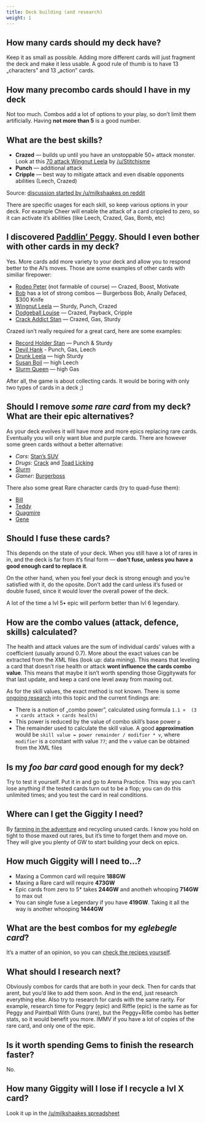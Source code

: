 ```yaml
---
title: Deck building (and research)
weight: 1
---
```


## How many cards should my deck have?

Keep it as small as possible. Adding more different cards will just fragment the deck and make it less usable.  A good rule of thumb is to have 13 „characters” and 13 „action” cards.

## How many precombo cards should I have in my deck

Not too much. Combos add a lot of options to your play, so don’t limit them artificially. Having **not more than 5** is a good number.

## What are the best skills?

 * **Crazed** — builds up until you have an unstoppable 50+ attack monster. Look at this [70 attack Wingnut Leela](https://www.reddit.com/r/AnimationThrowdown/comments/5f07gx/how_about_that_70_attack/) by [/u/Stitchisme](https://www.reddit.com/user/Stitchisme)
 * **Punch** — additional attack
 * **Cripple** — best way to mitigate attack and even disable opponents abilities (Leech, Crazed)

Source: [discussion started by /u/milkshaakes on reddit](https://www.reddit.com/r/AnimationThrowdown/comments/577yre/what_do_you_think_are_the_best_skills_so_far/)

There are specific usages for each skill, so keep various options in your deck. For example Cheer will enable the attack of a card crippled to zero, so it can activate it’s abilities (like Leech, Crazed, Gas, Bomb, etc)

## I discovered [Paddlin’ Peggy](/recipes?paddlin-peggy). Should I even bother with other cards in my deck?

Yes. More cards add more variety to your deck and allow you to respond better to the AI’s moves. Those are some examples of other cards with similiar firepower:

 * [Rodeo Peter](/recipes?rodeo-peter) (not farmable of course) — Crazed, Boost, Motivate
 * [Bob](/recipes?bob) has a lot of strong combos — Burgerboss Bob, Anally Defaced, $300 Knife
 * [Wingnut Leela](/recipes?wingnut-leela) — Sturdy, Punch, Crazed
 * [Dodgeball Louise](/recipes?dodgeball-louise) — Crazed, Payback, Cripple
 * [Crack Addict Stan](/recipes?crack-addict-stan) — Crazed, Gas, Sturdy

Crazed isn’t really required for a great card, here are some examples:

 * [Record Holder Stan](/recipes?record-holder-stan) — Punch & Sturdy
 * [Devil Hank](/recipes?devil-hank) - Punch, Gas, Leech
 * [Drunk Leela](/recipes?drunk-leela) — high Sturdy
 * [Susan Boil](/recipes?susan-boil) — high Leech
 * [Slurm Queen](/recipes?slurm-queen) — high Gas
 
After all, the game is about collecting cards. It would be boring with only two types of cards in a deck ;)

## Should I remove *some rare card* from my deck? What are their epic alternatives?

As your deck evolves it will have more and more epics replacing rare cards. Eventually you will only want blue and purple cards. There are however some green cards without a better alternative:

 * *Cars*: [Stan’s SUV](/recipes?stans-suv)
 * *Drugs*: [Crack](/recipes?crack) and [Toad Licking](/recipes?toad-licking)
 * [Slurm](/recipes?slurm)
 * *Gamer*: [Burgerboss](/recipes?burgerboss)

There also some great Rare character cards (try to quad-fuse them):

 * [Bill](/recipes?bill)
 * [Teddy](/recipes?teddy)
 * [Quagmire](/recipes?quagmire)
 * [Gene](/recipes?gene)

## Should I fuse these cards?

This depends on the state of your deck. When you still have a lot of rares in in, and the deck is far from it’s final form — **don’t fuse, unless you have a good enough card to replace it**.

On the other hand, when you feel your deck is strong enough and you’re satisfied with it, do the oposite. Don’t add the card unless it’s fused or double fused, since it would lover the overall power of the deck.

A lot of the time a lvl 5• epic will perform better than lvl 6 legendary.

## How are the combo values (attack, defence, skills) calculated?

The health and attack values are the sum of individual cards’ values with a coefficient (usually around 0.7). More about the exact values can be extracted from the XML files (look up: data mining). This means that leveling a card that doesn’t rise health or attack **wont influence the cards combo value**. This means that maybe it isn’t worth spending those Giggitywats for that last update, and keep a card one level away from maxing out.

As for the skill values, the exact method is not known. There is some [ongoing research](https://www.reddit.com/r/AnimationThrowdown/comments/5l69n2/do_you_have_any_ideas_how_the_combo_stats_are/) into this topic and the current findings are:

 * There is a notion of „combo power”, calculated using formula `1.1 ×  (3 × cards attack + cards health)`
 * This power is reduced by the value of combo skill’s base power `p`
 * The remainder used to calculate the skill value. A good **approximation** would be `skill value = power remainder / modifier * v`, where 
    `modifier` is a constant with value `77`;  and the `v` value can be obtained from the XML files

## Is my *foo bar card* good enough for my deck?

Try to test it yourself. Put it in and go to Arena Practice. This way you can’t lose anything if the tested cards turn out to be a flop; you can do this unlimited times; and you test the card in real conditions. 

## Where can I get the Giggity I need?

By [farming in the adventure](/adventure) and recycling unused cards. I know you hold on tight to those maxed out rares, but it’s time to forget them and move on. They will give you plenty of GW to start building your deck on epics.

## How much Giggity will I need to…?

 * Maxing a Common card will require **188GW**
 * Maxing a Rare card will require **473GW**
 * Epic cards from zero to 5* takes **244GW** and anotheh whooping **714GW** to max out
 * You can single fuse a Legendary if you have **419GW**. Taking it all the way is another whooping **1444GW**

## What are the best combos for my *eglebegle card*?

It’s a matter of an opinion, so you can [check the recipes yourself](/recipes).

## What should I research next?

Obviously combos for cards that are both in your deck. Then for cards that arent, but you’d like to add them soon. And in the end, just research everything else. Also try to research for cards with the same rarity. For example, research time for Peggry (epic) and Riffle (epic) is the same as for Peggy and Paintball With Guns (rare), but the Peggy+Rifle combo has better stats, so it would benefit you more. IMMV if you have a lot of copies of the rare card, and only one of the epic.

## Is it worth spending Gems to finish the research faster?

No. 

## How many Giggity will I lose if I recycle a lvl X card?

Look it up in the [/u/milkshaakes spreadsheet](https://docs.google.com/spreadsheets/d/1HSguYSuQeQQjMoJiodyjKbHSzwujvkv3P3DzKxTFTyI/pubhtml#)
